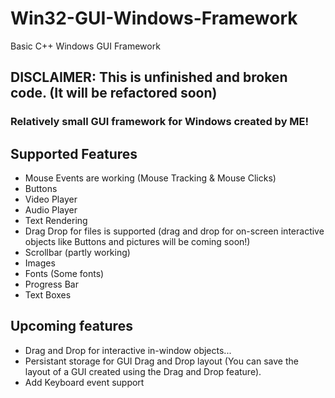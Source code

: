 # Win32-GUI-Windows-Framework
Basic C++ Windows GUI Framework

## DISCLAIMER: This is unfinished and broken code. (It will be refactored soon)

### Relatively small GUI framework for Windows created by ME!

## Supported Features

- Mouse Events are working (Mouse Tracking & Mouse Clicks)
- Buttons
- Video Player
- Audio Player
- Text Rendering
- Drag Drop for files is supported (drag and drop for on-screen interactive objects like Buttons and pictures will be coming soon!)
- Scrollbar (partly working)
- Images
- Fonts (Some fonts)
- Progress Bar
- Text Boxes

## Upcoming features

- Drag and Drop for interactive in-window objects...
- Persistant storage for GUI Drag and Drop layout (You can save the layout of a GUI created using the Drag and Drop feature).
- Add Keyboard event support
